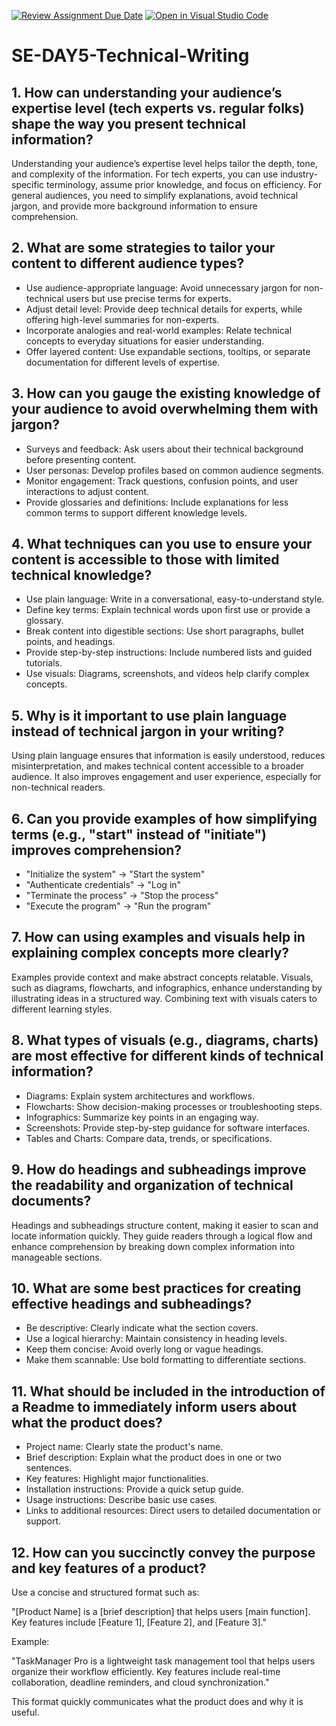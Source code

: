 [![Review Assignment Due Date](https://classroom.github.com/assets/deadline-readme-button-22041afd0340ce965d47ae6ef1cefeee28c7c493a6346c4f15d667ab976d596c.svg)](https://classroom.github.com/a/zsAR-pyY)
[![Open in Visual Studio Code](https://classroom.github.com/assets/open-in-vscode-2e0aaae1b6195c2367325f4f02e2d04e9abb55f0b24a779b69b11b9e10269abc.svg)](https://classroom.github.com/online_ide?assignment_repo_id=18481097&assignment_repo_type=AssignmentRepo)

# SE-DAY5-Technical-Writing

## 1. How can understanding your audience’s expertise level (tech experts vs. regular folks) shape the way you present technical information?

Understanding your audience’s expertise level helps tailor the depth, tone, and complexity of the information. For tech experts, you can use industry-specific terminology, assume prior knowledge, and focus on efficiency. For general audiences, you need to simplify explanations, avoid technical jargon, and provide more background information to ensure comprehension.

## 2. What are some strategies to tailor your content to different audience types?

- Use audience-appropriate language: Avoid unnecessary jargon for non-technical users but use precise terms for experts.
- Adjust detail level: Provide deep technical details for experts, while offering high-level summaries for non-experts.
- Incorporate analogies and real-world examples: Relate technical concepts to everyday situations for easier understanding.
- Offer layered content: Use expandable sections, tooltips, or separate documentation for different levels of expertise.

## 3. How can you gauge the existing knowledge of your audience to avoid overwhelming them with jargon?

- Surveys and feedback: Ask users about their technical background before presenting content.
- User personas: Develop profiles based on common audience segments.
- Monitor engagement: Track questions, confusion points, and user interactions to adjust content.
- Provide glossaries and definitions: Include explanations for less common terms to support different knowledge levels.

## 4. What techniques can you use to ensure your content is accessible to those with limited technical knowledge?

- Use plain language: Write in a conversational, easy-to-understand style.
- Define key terms: Explain technical words upon first use or provide a glossary.
- Break content into digestible sections: Use short paragraphs, bullet points, and headings.
- Provide step-by-step instructions: Include numbered lists and guided tutorials.
- Use visuals: Diagrams, screenshots, and videos help clarify complex concepts.

## 5. Why is it important to use plain language instead of technical jargon in your writing?

Using plain language ensures that information is easily understood, reduces misinterpretation, and makes technical content accessible to a broader audience. It also improves engagement and user experience, especially for non-technical readers.

## 6. Can you provide examples of how simplifying terms (e.g., "start" instead of "initiate") improves comprehension?

- "Initialize the system" → "Start the system"
- "Authenticate credentials" → "Log in"
- "Terminate the process" → "Stop the process"
- "Execute the program" → "Run the program"

## 7. How can using examples and visuals help in explaining complex concepts more clearly?

Examples provide context and make abstract concepts relatable. Visuals, such as diagrams, flowcharts, and infographics, enhance understanding by illustrating ideas in a structured way. Combining text with visuals caters to different learning styles.

## 8. What types of visuals (e.g., diagrams, charts) are most effective for different kinds of technical information?

- Diagrams: Explain system architectures and workflows.
- Flowcharts: Show decision-making processes or troubleshooting steps.
- Infographics: Summarize key points in an engaging way.
- Screenshots: Provide step-by-step guidance for software interfaces.
- Tables and Charts: Compare data, trends, or specifications.

## 9. How do headings and subheadings improve the readability and organization of technical documents?

Headings and subheadings structure content, making it easier to scan and locate information quickly. They guide readers through a logical flow and enhance comprehension by breaking down complex information into manageable sections.

## 10. What are some best practices for creating effective headings and subheadings?

- Be descriptive: Clearly indicate what the section covers.
- Use a logical hierarchy: Maintain consistency in heading levels.
- Keep them concise: Avoid overly long or vague headings.
- Make them scannable: Use bold formatting to differentiate sections.

## 11. What should be included in the introduction of a Readme to immediately inform users about what the product does?

- Project name: Clearly state the product's name.
- Brief description: Explain what the product does in one or two sentences.
- Key features: Highlight major functionalities.
- Installation instructions: Provide a quick setup guide.
- Usage instructions: Describe basic use cases.
- Links to additional resources: Direct users to detailed documentation or support.

## 12. How can you succinctly convey the purpose and key features of a product?

Use a concise and structured format such as:

"[Product Name] is a [brief description] that helps users [main function]. Key features include [Feature 1], [Feature 2], and [Feature 3]."

Example:

"TaskManager Pro is a lightweight task management tool that helps users organize their workflow efficiently. Key features include real-time collaboration, deadline reminders, and cloud synchronization."

This format quickly communicates what the product does and why it is useful.
